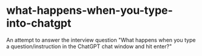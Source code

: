 # what-happens-when-you-type-into-chatgpt
An attempt to answer the interview question "What happens when you type a question/instruction in the ChatGPT chat window and hit enter?"
